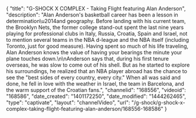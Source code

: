 {
    "title": "G-SHOCK X COMPLEX - Taking Flight featuring Alan Anderson",
    "description": "Alan Anderson's basketball career has been a lesson in determination\u2014and geography. Before landing with his current team, the Brooklyn Nets, the former college stand-out spent the last nine years playing for professional clubs in Italy, Russia, Croatia, Spain and Israel, not to mention several teams in the NBA d-league and the NBA itself (including Toronto, just for good measure). Having spent so much of his life traveling, Alan Anderson knows the value of having your bearings the minute your plane touches down.\n\nAnderson says that, during his first tenure overseas, he was slow to come out of his shell. But as he started to explore his surroundings, he realized that an NBA player abroad has the chance to see the \"best sides of every country, every city.\" When all was said and done, he fell in love with the weather in Israel, the team in Barcelona, and the warm support of the Croatian fans.",
    "channelid": "168556",
    "videoid": "168586",
    "date_created": "1401172250",
    "date_modified": "1444262465",
    "type": "captivate",
    "layout": "channelVideo",
    "url": "\/g-shock\/g-shock-x-complex-taking-flight-featuring-alan-anderson\/168556-168586"
}